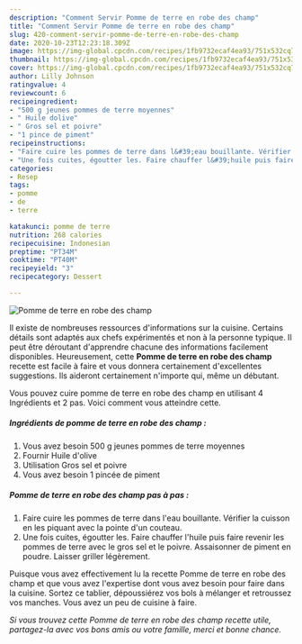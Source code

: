 ```yaml
---
description: "Comment Servir Pomme de terre en robe des champ"
title: "Comment Servir Pomme de terre en robe des champ"
slug: 420-comment-servir-pomme-de-terre-en-robe-des-champ
date: 2020-10-23T12:23:18.309Z
image: https://img-global.cpcdn.com/recipes/1fb9732ecaf4ea93/751x532cq70/pomme-de-terre-en-robe-des-champ-photo-principale-de-la-recette.jpg
thumbnail: https://img-global.cpcdn.com/recipes/1fb9732ecaf4ea93/751x532cq70/pomme-de-terre-en-robe-des-champ-photo-principale-de-la-recette.jpg
cover: https://img-global.cpcdn.com/recipes/1fb9732ecaf4ea93/751x532cq70/pomme-de-terre-en-robe-des-champ-photo-principale-de-la-recette.jpg
author: Lilly Johnson
ratingvalue: 4
reviewcount: 6
recipeingredient:
- "500 g jeunes pommes de terre moyennes"
- " Huile dolive"
- " Gros sel et poivre"
- "1 pince de piment"
recipeinstructions:
- "Faire cuire les pommes de terre dans l&#39;eau bouillante. Vérifier la cuisson en les piquant avec la pointe d&#39;un couteau."
- "Une fois cuites, égoutter les. Faire chauffer l&#39;huile puis faire revenir les pommes de terre avec le gros sel et le poivre. Assaisonner de piment en poudre. Laisser griller légèrement."
categories:
- Resep
tags:
- pomme
- de
- terre

katakunci: pomme de terre 
nutrition: 268 calories
recipecuisine: Indonesian
preptime: "PT34M"
cooktime: "PT40M"
recipeyield: "3"
recipecategory: Dessert

---
```



![Pomme de terre en robe des champ](https://img-global.cpcdn.com/recipes/1fb9732ecaf4ea93/751x532cq70/pomme-de-terre-en-robe-des-champ-photo-principale-de-la-recette.jpg)

Il existe de nombreuses ressources d'informations sur la cuisine. Certains détails sont adaptés aux chefs expérimentés et non à la personne typique. Il peut être déroutant d'apprendre chacune des informations facilement disponibles. Heureusement, cette <strong> Pomme de terre en robe des champ </strong> recette est facile à faire et vous donnera certainement d'excellentes suggestions. Ils aideront certainement n'importe qui, même un débutant.

<!--inarticleads1-->

Vous pouvez cuire pomme de terre en robe des champ en utilisant 4 Ingrédients et 2 pas. Voici comment vous atteindre cette.

##### Ingrédients de pomme de terre en robe des champ :

1. Vous avez besoin 500 g jeunes pommes de terre moyennes
1. Fournir  Huile d&#39;olive
1. Utilisation  Gros sel et poivre
1. Vous avez besoin 1 pincée de piment




<!--inarticleads2-->

##### Pomme de terre en robe des champ pas à pas :

1. Faire cuire les pommes de terre dans l&#39;eau bouillante. Vérifier la cuisson en les piquant avec la pointe d&#39;un couteau.
1. Une fois cuites, égoutter les. Faire chauffer l&#39;huile puis faire revenir les pommes de terre avec le gros sel et le poivre. Assaisonner de piment en poudre. Laisser griller légèrement.




<!--inarticleads1-->

<p>
Puisque vous avez effectivement lu la recette Pomme de terre en robe des champ et que vous avez l'expertise dont vous avez besoin pour faire dans la cuisine. Sortez ce tablier, dépoussiérez vos bols à mélanger et retroussez vos manches. Vous avez un peu de cuisine à faire.
</p>

<p>
<i>Si vous trouvez cette Pomme de terre en robe des champ recette utile, partagez-la avec vos bons amis ou votre famille, merci et bonne chance.</i>
</p>
